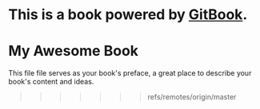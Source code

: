 This is a book powered by [GitBook](https://github.com/GitbookIO/gitbook).
=======
# My Awesome Book

This file file serves as your book's preface, a great place to describe your book's content and ideas.
>>>>>>> refs/remotes/origin/master

